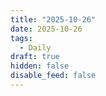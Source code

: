 ```yaml
---
title: "2025-10-26"
date: 2025-10-26
tags:
  - Daily
draft: true
hidden: false
disable_feed: false
---
```


